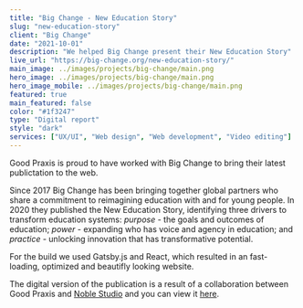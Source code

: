 ```yaml
---
title: "Big Change - New Education Story"
slug: "new-education-story"
client: "Big Change"
date: "2021-10-01"
description: "We helped Big Change present their New Education Story"
live_url: "https://big-change.org/new-education-story/"
main_image: ../images/projects/big-change/main.png
hero_image: ../images/projects/big-change/main.png
hero_image_mobile: ../images/projects/big-change/main.png
featured: true
main_featured: false
color: "#1f3247"
type: "Digital report"
style: "dark"
services: ["UX/UI", "Web design", "Web development", "Video editing"]
---
```

Good Praxis is proud to have worked with Big Change to bring their latest
publictation to the web.

Since 2017 Big Change has been bringing together global partners who share a
commitment to reimagining education with and for young people. In 2020 they
published the New Education Story, identifying three drivers to transform
education systems: *purpose* - the goals and outcomes of education; *power* -
expanding who has voice and agency in education; and *practice* - unlocking
innovation that has transformative potential.

For the build we used Gatsby.js and React, which resulted in an fast-loading,
optimized and beautifly looking website.

The digital version of the publication is a result of a collaboration between
Good Praxis and [Noble Studio](https://www.noble.studio/) and you can view it
[here](https://big-change.org/new-education-story/).
